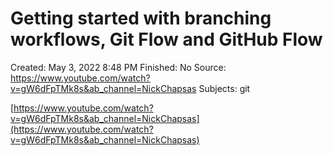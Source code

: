 # Getting started with branching workflows, Git Flow and GitHub Flow

Created: May 3, 2022 8:48 PM
Finished: No
Source: https://www.youtube.com/watch?v=gW6dFpTMk8s&ab_channel=NickChapsas
Subjects: git

[https://www.youtube.com/watch?v=gW6dFpTMk8s&ab_channel=NickChapsas](https://www.youtube.com/watch?v=gW6dFpTMk8s&ab_channel=NickChapsas)